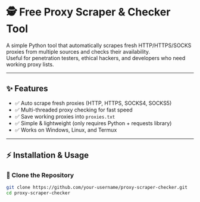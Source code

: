 # 🕵️ Free Proxy Scraper & Checker Tool  

A simple Python tool that automatically scrapes fresh HTTP/HTTPS/SOCKS proxies from multiple sources and checks their availability.  
Useful for penetration testers, ethical hackers, and developers who need working proxy lists.  

---

## ✨ Features
- ✅ Auto scrape fresh proxies (HTTP, HTTPS, SOCKS4, SOCKS5)  
- ✅ Multi-threaded proxy checking for fast speed  
- ✅ Save working proxies into `proxies.txt`  
- ✅ Simple & lightweight (only requires Python + requests library)  
- ✅ Works on Windows, Linux, and Termux  

---

## ⚡ Installation & Usage  

### 🔹 Clone the Repository
```bash
git clone https://github.com/your-username/proxy-scraper-checker.git
cd proxy-scraper-checker
